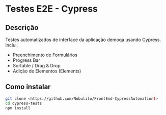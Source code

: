 # Testes E2E - Cypress

## Descrição
Testes automatizados de interface da aplicação demoqa usando Cypress.  
Inclui:  
- Preenchimento de Formulários  
- Progress Bar  
- Sortable / Drag & Drop
- Adição de Elementos (Elements)

## Como instalar
```bash
git clone <https://github.com/Nobulilo/FrontEnd-CypressAutomation)>
cd cypress-tests
npm install

